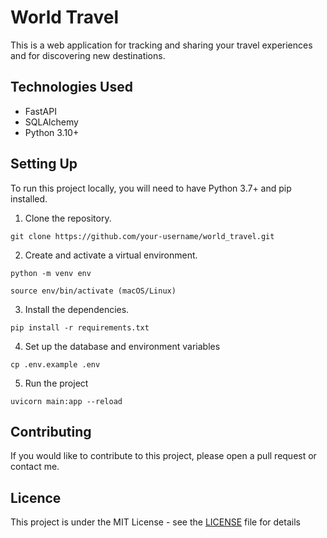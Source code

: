 # World Travel

This is a web application for tracking and sharing your travel experiences and for discovering new destinations. 

## Technologies Used
- FastAPI 
- SQLAlchemy
- Python 3.10+

## Setting Up

To run this project locally, you will need to have Python 3.7+ and pip installed.
1. Clone the repository.
```
git clone https://github.com/your-username/world_travel.git
```

2. Create and activate a virtual environment.
```
python -m venv env
```
```
source env/bin/activate (macOS/Linux)
```

3. Install the dependencies.
```
pip install -r requirements.txt
```

4. Set up the database and environment variables
```
cp .env.example .env
```

5. Run the project
```
uvicorn main:app --reload
```

## Contributing

If you would like to contribute to this project, please open a pull request or contact me.

## Licence
This project is under the MIT License - see the [LICENSE](LICENSE) file for details
